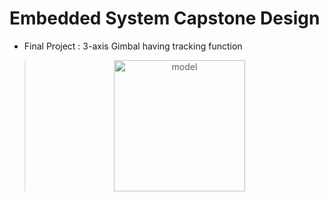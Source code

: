 # Embedded System Capstone Design
 - Final Project : 3-axis Gimbal having tracking function
> <p align="center"> <img width="210" alt="model" src="https://user-images.githubusercontent.com/107921434/182002326-2dc00987-22be-4d29-b45f-c4db510b4be5.png"> <center></p>


